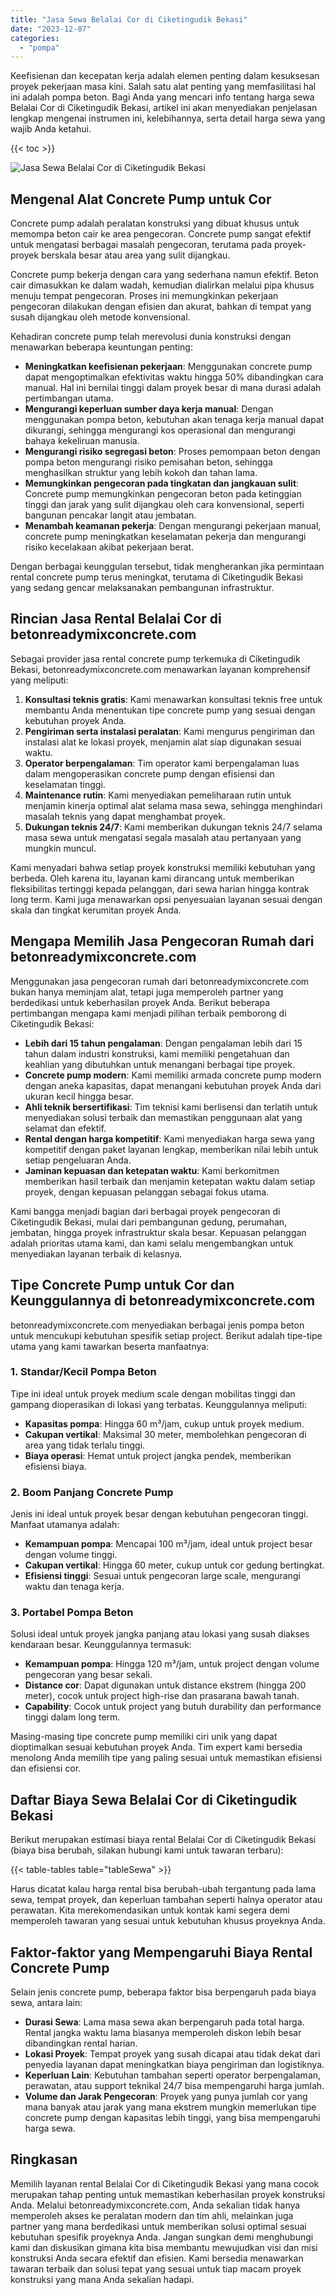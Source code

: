 ```yaml
---
title: "Jasa Sewa Belalai Cor di Ciketingudik Bekasi"
date: "2023-12-07"
categories: 
  - "pompa"
---
```


Keefisienan dan kecepatan kerja adalah elemen penting dalam kesuksesan proyek pekerjaan masa kini. Salah satu alat penting yang memfasilitasi hal ini adalah pompa beton. Bagi Anda yang mencari info tentang harga sewa Belalai Cor di Ciketingudik Bekasi, artikel ini akan menyediakan penjelasan lengkap mengenai instrumen ini, kelebihannya, serta detail harga sewa yang wajib Anda ketahui.

{{< toc >}}

![Jasa Sewa Belalai Cor di Ciketingudik Bekasi](https://betoncor8.github.io/pump/concrete-pump%20(30).png)

## Mengenal Alat Concrete Pump untuk Cor

Concrete pump adalah peralatan konstruksi yang dibuat khusus untuk memompa beton cair ke area pengecoran. Concrete pump sangat efektif untuk mengatasi berbagai masalah pengecoran, terutama pada proyek-proyek berskala besar atau area yang sulit dijangkau.

Concrete pump bekerja dengan cara yang sederhana namun efektif. Beton cair dimasukkan ke dalam wadah, kemudian dialirkan melalui pipa khusus menuju tempat pengecoran. Proses ini memungkinkan pekerjaan pengecoran dilakukan dengan efisien dan akurat, bahkan di tempat yang susah dijangkau oleh metode konvensional.

Kehadiran concrete pump telah merevolusi dunia konstruksi dengan menawarkan beberapa keuntungan penting:

- **Meningkatkan keefisienan pekerjaan**: Menggunakan concrete pump dapat mengoptimalkan efektivitas waktu hingga 50% dibandingkan cara manual. Hal ini bernilai tinggi dalam proyek besar di mana durasi adalah pertimbangan utama.
- **Mengurangi keperluan sumber daya kerja manual**: Dengan menggunakan pompa beton, kebutuhan akan tenaga kerja manual dapat dikurangi, sehingga mengurangi kos operasional dan mengurangi bahaya kekeliruan manusia.
- **Mengurangi risiko segregasi beton**: Proses pemompaan beton dengan pompa beton mengurangi risiko pemisahan beton, sehingga menghasilkan struktur yang lebih kokoh dan tahan lama.
- **Memungkinkan pengecoran pada tingkatan dan jangkauan sulit**: Concrete pump memungkinkan pengecoran beton pada ketinggian tinggi dan jarak yang sulit dijangkau oleh cara konvensional, seperti bangunan pencakar langit atau jembatan.
- **Menambah keamanan pekerja**: Dengan mengurangi pekerjaan manual, concrete pump meningkatkan keselamatan pekerja dan mengurangi risiko kecelakaan akibat pekerjaan berat.

Dengan berbagai keunggulan tersebut, tidak mengherankan jika permintaan rental concrete pump terus meningkat, terutama di Ciketingudik Bekasi yang sedang gencar melaksanakan pembangunan infrastruktur.

## Rincian Jasa Rental Belalai Cor di betonreadymixconcrete.com

Sebagai provider jasa rental concrete pump terkemuka di Ciketingudik Bekasi, betonreadymixconcrete.com menawarkan layanan komprehensif yang meliputi:

1. **Konsultasi teknis gratis**: Kami menawarkan konsultasi teknis free untuk membantu Anda menentukan tipe concrete pump yang sesuai dengan kebutuhan proyek Anda.
2. **Pengiriman serta instalasi peralatan**: Kami mengurus pengiriman dan instalasi alat ke lokasi proyek, menjamin alat siap digunakan sesuai waktu.
3. **Operator berpengalaman**: Tim operator kami berpengalaman luas dalam mengoperasikan concrete pump dengan efisiensi dan keselamatan tinggi.
4. **Maintenance rutin**: Kami menyediakan pemeliharaan rutin untuk menjamin kinerja optimal alat selama masa sewa, sehingga menghindari masalah teknis yang dapat menghambat proyek.
5. **Dukungan teknis 24/7**: Kami memberikan dukungan teknis 24/7 selama masa sewa untuk mengatasi segala masalah atau pertanyaan yang mungkin muncul.

Kami menyadari bahwa setiap proyek konstruksi memiliki kebutuhan yang berbeda. Oleh karena itu, layanan kami dirancang untuk memberikan fleksibilitas tertinggi kepada pelanggan, dari sewa harian hingga kontrak long term. Kami juga menawarkan opsi penyesuaian layanan sesuai dengan skala dan tingkat kerumitan proyek Anda.

## Mengapa Memilih Jasa Pengecoran Rumah dari betonreadymixconcrete.com

Menggunakan jasa pengecoran rumah dari betonreadymixconcrete.com bukan hanya meminjam alat, tetapi juga memperoleh partner yang berdedikasi untuk keberhasilan proyek Anda. Berikut beberapa pertimbangan mengapa kami menjadi pilihan terbaik pemborong di Ciketingudik Bekasi:

- **Lebih dari 15 tahun pengalaman**: Dengan pengalaman lebih dari 15 tahun dalam industri konstruksi, kami memiliki pengetahuan dan keahlian yang dibutuhkan untuk menangani berbagai tipe proyek.
- **Concrete pump modern**: Kami memiliki armada concrete pump modern dengan aneka kapasitas, dapat menangani kebutuhan proyek Anda dari ukuran kecil hingga besar.
- **Ahli teknik bersertifikasi**: Tim teknisi kami berlisensi dan terlatih untuk menyediakan solusi terbaik dan memastikan penggunaan alat yang selamat dan efektif.
- **Rental dengan harga kompetitif**: Kami menyediakan harga sewa yang kompetitif dengan paket layanan lengkap, memberikan nilai lebih untuk setiap pengeluaran Anda.
- **Jaminan kepuasan dan ketepatan waktu**: Kami berkomitmen memberikan hasil terbaik dan menjamin ketepatan waktu dalam setiap proyek, dengan kepuasan pelanggan sebagai fokus utama.

Kami bangga menjadi bagian dari berbagai proyek pengecoran di Ciketingudik Bekasi, mulai dari pembangunan gedung, perumahan, jembatan, hingga proyek infrastruktur skala besar. Kepuasan pelanggan adalah prioritas utama kami, dan kami selalu mengembangkan untuk menyediakan layanan terbaik di kelasnya.

## Tipe Concrete Pump untuk Cor dan Keunggulannya di betonreadymixconcrete.com

betonreadymixconcrete.com menyediakan berbagai jenis pompa beton untuk mencukupi kebutuhan spesifik setiap project. Berikut adalah tipe-tipe utama yang kami tawarkan beserta manfaatnya:

### 1\. Standar/Kecil Pompa Beton

Tipe ini ideal untuk proyek medium scale dengan mobilitas tinggi dan gampang dioperasikan di lokasi yang terbatas. Keunggulannya meliputi:

- **Kapasitas pompa**: Hingga 60 m³/jam, cukup untuk proyek medium.
- **Cakupan vertikal**: Maksimal 30 meter, membolehkan pengecoran di area yang tidak terlalu tinggi.
- **Biaya operasi**: Hemat untuk project jangka pendek, memberikan efisiensi biaya.

### 2\. Boom Panjang Concrete Pump

Jenis ini ideal untuk proyek besar dengan kebutuhan pengecoran tinggi. Manfaat utamanya adalah:

- **Kemampuan pompa**: Mencapai 100 m³/jam, ideal untuk project besar dengan volume tinggi.
- **Cakupan vertikal**: Hingga 60 meter, cukup untuk cor gedung bertingkat.
- **Efisiensi tinggi**: Sesuai untuk pengecoran large scale, mengurangi waktu dan tenaga kerja.

### 3\. Portabel Pompa Beton

Solusi ideal untuk proyek jangka panjang atau lokasi yang susah diakses kendaraan besar. Keunggulannya termasuk:

- **Kemampuan pompa**: Hingga 120 m³/jam, untuk project dengan volume pengecoran yang besar sekali.
- **Distance cor**: Dapat digunakan untuk distance ekstrem (hingga 200 meter), cocok untuk project high-rise dan prasarana bawah tanah.
- **Capability**: Cocok untuk project yang butuh durability dan performance tinggi dalam long term.

Masing-masing tipe concrete pump memiliki ciri unik yang dapat dioptimalkan sesuai kebutuhan proyek Anda. Tim expert kami bersedia menolong Anda memilih tipe yang paling sesuai untuk memastikan efisiensi dan efisiensi cor.

## Daftar Biaya Sewa Belalai Cor di Ciketingudik Bekasi

Berikut merupakan estimasi biaya rental Belalai Cor di Ciketingudik Bekasi (biaya bisa berubah, silakan hubungi kami untuk tawaran terbaru):

{{< table-tables table="tableSewa" >}}

Harus dicatat kalau harga rental bisa berubah-ubah tergantung pada lama sewa, tempat proyek, dan keperluan tambahan seperti halnya operator atau perawatan. Kita merekomendasikan untuk kontak kami segera demi memperoleh tawaran yang sesuai untuk kebutuhan khusus proyeknya Anda.

## Faktor-faktor yang Mempengaruhi Biaya Rental Concrete Pump

Selain jenis concrete pump, beberapa faktor bisa berpengaruh pada biaya sewa, antara lain:

- **Durasi Sewa**: Lama masa sewa akan berpengaruh pada total harga. Rental jangka waktu lama biasanya memperoleh diskon lebih besar dibandingkan rental harian.
- **Lokasi Proyek**: Tempat proyek yang susah dicapai atau tidak dekat dari penyedia layanan dapat meningkatkan biaya pengiriman dan logistiknya.
- **Keperluan Lain**: Kebutuhan tambahan seperti operator berpengalaman, perawatan, atau support teknikal 24/7 bisa mempengaruhi harga jumlah.
- **Volume dan Jarak Pengecoran**: Proyek yang punya jumlah cor yang mana banyak atau jarak yang mana ekstrem mungkin memerlukan tipe concrete pump dengan kapasitas lebih tinggi, yang bisa mempengaruhi harga sewa.

## Ringkasan

Memilih layanan rental Belalai Cor di Ciketingudik Bekasi yang mana cocok merupakan tahap penting untuk memastikan keberhasilan proyek konstruksi Anda. Melalui betonreadymixconcrete.com, Anda sekalian tidak hanya memperoleh akses ke peralatan modern dan tim ahli, melainkan juga partner yang mana berdedikasi untuk memberikan solusi optimal sesuai kebutuhan spesifik proyeknya Anda. Jangan sungkan demi menghubungi kami dan diskusikan gimana kita bisa membantu mewujudkan visi dan misi konstruksi Anda secara efektif dan efisien. Kami bersedia menawarkan tawaran terbaik dan solusi tepat yang sesuai untuk tiap macam proyek konstruksi yang mana Anda sekalian hadapi.
